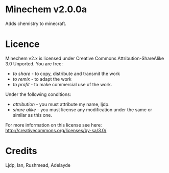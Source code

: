 # Minechem v2.0.0a
Adds chemistry to minecraft.

# Licence
Minechem v2.x is licensed under Creative Commons Attribution-ShareAlike 3.0 Unported.
You are free:
* _to share_ - to copy, distribute and transmit the work
* _to remix_ - to adapt the work
* _to profit_ - to make commercial use of the work.

Under the following conditions:
* _attribution_ - you must attribute my name, ljdp.
* _share alike_ - you must license any modification under the same or similar as this one.

For more information on this license see here: http://creativecommons.org/licenses/by-sa/3.0/

# Credits
Ljdp, Ian, Rushmead, Adelayde
